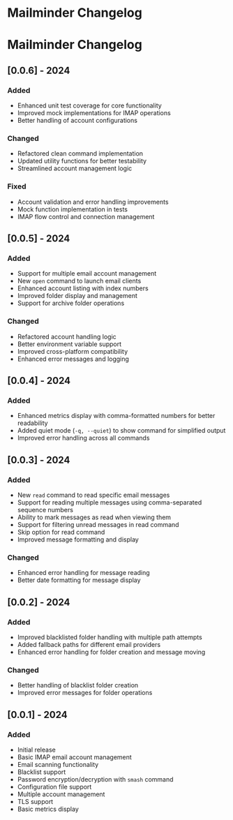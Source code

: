 # Mailminder Changelog

# Mailminder Changelog

## [0.0.6] - 2024
### Added
- Enhanced unit test coverage for core functionality
- Improved mock implementations for IMAP operations
- Better handling of account configurations

### Changed
- Refactored clean command implementation
- Updated utility functions for better testability
- Streamlined account management logic

### Fixed
- Account validation and error handling improvements
- Mock function implementation in tests
- IMAP flow control and connection management

## [0.0.5] - 2024
### Added
- Support for multiple email account management
- New `open` command to launch email clients
- Enhanced account listing with index numbers
- Improved folder display and management
- Support for archive folder operations

### Changed
- Refactored account handling logic
- Better environment variable support
- Improved cross-platform compatibility
- Enhanced error messages and logging

## [0.0.4] - 2024
### Added
- Enhanced metrics display with comma-formatted numbers for better readability
- Added quiet mode (`-q, --quiet`) to show command for simplified output
- Improved error handling across all commands

## [0.0.3] - 2024
### Added
- New `read` command to read specific email messages
- Support for reading multiple messages using comma-separated sequence numbers
- Ability to mark messages as read when viewing them
- Support for filtering unread messages in read command
- Skip option for read command
- Improved message formatting and display

### Changed
- Enhanced error handling for message reading
- Better date formatting for message display

## [0.0.2] - 2024
### Added
- Improved blacklisted folder handling with multiple path attempts
- Added fallback paths for different email providers
- Enhanced error handling for folder creation and message moving

### Changed
- Better handling of blacklist folder creation
- Improved error messages for folder operations

## [0.0.1] - 2024
### Added
- Initial release
- Basic IMAP email account management
- Email scanning functionality
- Blacklist support
- Password encryption/decryption with `smash` command
- Configuration file support
- Multiple account management
- TLS support
- Basic metrics display
